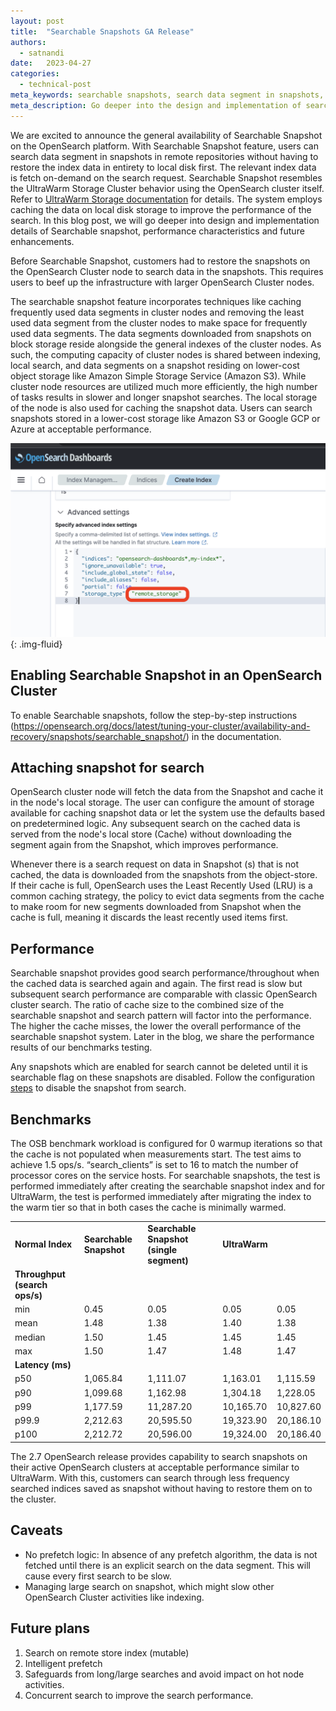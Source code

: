```yaml
---
layout: post
title:  "Searchable Snapshots GA Release"
authors:
  - satnandi
date:   2023-04-27
categories:
  - technical-post
meta_keywords: searchable snapshots, search data segment in snapshots, searchable snapshot index, OpenSearch 2.7
meta_description: Go deeper into the design and implementation of searchable snapshots with OpenSearch, including performance characteristics and future enhancements.
---
```


We are excited to announce the general availability of Searchable Snapshot on the OpenSearch platform. With Searchable Snapshot feature, users can search data segment in snapshots in remote repositories without having to restore the index data in entirety to local disk first. The relevant index data is fetch on-demand on the search request. Searchable Snapshot resembles the UltraWarm Storage Cluster behavior using the OpenSearch cluster itself. Refer to [UltraWarm Storage documentation](https://docs.aws.amazon.com/opensearch-service/latest/developerguide/ultrawarm.html) for details. The system employs caching the data on local disk storage to improve the performance of the search.  In this blog post, we will go deeper into design and implementation details of Searchable snapshot, performance characteristics and future enhancements. 

Before Searchable Snapshot, customers had to  restore the snapshots on the OpenSearch Cluster node to search data in the snapshots. This requires users to beef up the infrastructure with larger OpenSearch Cluster nodes. 

The searchable snapshot feature incorporates techniques like caching frequently used data segments in cluster nodes and removing the least used data segment from the cluster nodes to make space for frequently used data segments. The data segments downloaded from snapshots on block storage reside alongside the general indexes of the cluster nodes. As such, the computing capacity of cluster nodes is shared between indexing, local search, and data segments on a snapshot residing on lower-cost object storage like Amazon Simple Storage Service (Amazon S3). While cluster node resources are utilized much more efficiently, the high number of tasks results in slower and longer snapshot searches. The local storage of the node is also used for caching the snapshot data. Users can search snapshots stored in a lower-cost storage like Amazon S3 or Google GCP or Azure at acceptable performance.

![Searchable Snapshots](/assets/media/blog-images/search_snap.png){: .img-fluid}

## Enabling Searchable Snapshot in an OpenSearch Cluster

To enable Searchable snapshots, follow the step-by-step instructions (https://opensearch.org/docs/latest/tuning-your-cluster/availability-and-recovery/snapshots/searchable_snapshot/) in the documentation.

## Attaching snapshot for search 

OpenSearch cluster node will fetch the data from the Snapshot and cache it in the node's local storage. The user can configure the amount of storage available for caching snapshot data or let the system use the defaults based on predetermined logic. Any subsequent search on the cached data is served from the node's local store (Cache) without downloading the segment again from the Snapshot, which improves performance.

Whenever there is a search request on data in Snapshot (s) that is not cached, the data is downloaded from the snapshots from the object-store. If their cache is full, OpenSearch uses the Least Recently Used (LRU) is a common caching strategy, the policy to evict data segments from the cache to make room for new segments downloaded from Snapshot when the cache is full, meaning it discards the least recently used items first.

## Performance

Searchable snapshot provides good search performance/throughout when the cached data is searched again and again. The first read is slow but subsequent search performance are comparable with classic OpenSearch cluster search. The ratio of cache size to the combined size of the searchable snapshot and search pattern will factor into the performance. The higher the cache misses, the lower the overall performance of the searchable snapshot system. Later in the blog, we share the performance results of our benchmarks testing. 

Any snapshots which are enabled for search cannot be deleted until it is searchable flag on these snapshots are disabled. Follow the configuration [steps]({{site.url}}{{site.baseurl}}/tuning-your-cluster/availability-and-recovery/snapshots/snapshot-restore/) to disable the snapshot from search.

## Benchmarks

The OSB benchmark workload is configured for 0 warmup iterations so that the cache is not populated when measurements start. The test aims to achieve 1.5 ops/s. “search_clients” is set to 16 to match the number of processor cores on the service hosts. For searchable snapshots, the test is performed immediately after creating the searchable snapshot index and for UltraWarm, the test is performed immediately after migrating the index to the warm tier so that in both cases the cache is minimally warmed.

<table><colgroup><col /><col /><col /><col /><col /></colgroup>
<tbody>
<tr>
<td><strong>Normal Index</strong></td>
<td><strong>Searchable Snapshot</strong></td>
<td><strong>Searchable Snapshot (single segment)</strong></td>
<td><strong>UltraWarm</strong></td>
</tr>
<tr>
<td><strong>Throughput (search ops/s)</strong></td>
</tr>
<tr>
<td>min</td>
<td>0.45</td>
<td>0.05</td>
<td>0.05</td>
<td>0.05</td>
</tr>
<tr>
<td>mean</td>
<td>1.48</td>
<td>1.38</td>
<td>1.40</td>
<td>1.38</td>
</tr>
<tr>
<td>median</td>
<td>1.50</td>
<td>1.45</td>
<td>1.45</td>
<td>1.45</td>
</tr>
<tr>
<td>max</td>
<td>1.50</td>
<td>1.47</td>
<td>1.48</td>
<td>1.47</td>
</tr>
<tr>
<td><strong>Latency (ms)</strong></td>
</tr>
<tr>
<td>p50</td>
<td>1,065.84</td>
<td>1,111.07</td>
<td>1,163.01</td>
<td>1,115.59</td>
</tr>
<tr>
<td>p90</td>
<td>1,099.68</td>
<td>1,162.98</td>
<td>1,304.18</td>
<td>1,228.05</td>
</tr>
<tr>
<td>p99</td>
<td>1,177.59</td>
<td>11,287.20</td>
<td>10,165.70</td>
<td>10,827.60</td>
</tr>
<tr>
<td>p99.9</td>
<td>2,212.63</td>
<td>20,595.50</td>
<td>19,323.90</td>
<td>20,186.10</td>
</tr>
<tr>
<td>p100</td>
<td>2,212.72</td>
<td>20,596.00</td>
<td>19,324.00</td>
<td>20,186.40</td>
</tr>
</tbody>
</table>

The 2.7 OpenSearch release provides capability to search snapshots on their active OpenSearch clusters at acceptable performance similar to UltraWarm. With this, customers can search through less frequency searched indices saved as snapshot without having to restore them on to the cluster. 

## Caveats

- No prefetch logic: In absence of any prefetch algorithm, the data is not fetched until there is an explicit search on the data segment. This will cause every first search to be slow.
- Managing large search on snapshot, which might slow other OpenSearch Cluster activities like indexing.

## Future plans

1. Search on remote store index (mutable)
1. Intelligent prefetch
1. Safeguards from long/large searches and avoid impact on hot node activities.
1. Concurrent search to improve the search performance.

